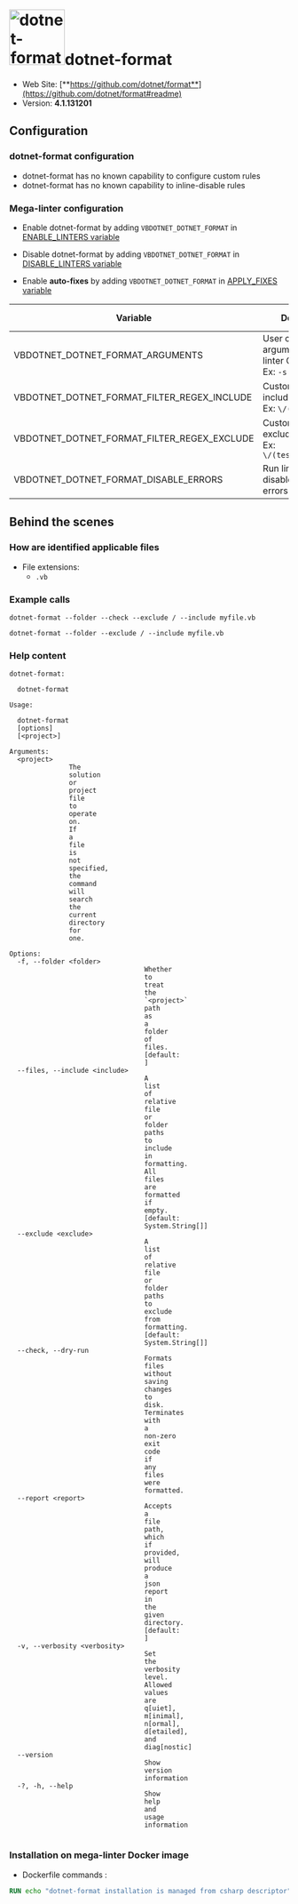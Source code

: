 <!-- markdownlint-disable MD033 MD041 -->
<!-- Generated by .automation/build.py, please do not update manually -->
# <a href="https://github.com/dotnet/format" target="blank" title="Visit linter Web Site"><img src="https://user-images.githubusercontent.com/9797472/61659851-6bbdc880-ac7d-11e9-95f7-d30c7de1a18a.png" alt="dotnet-format" height="100px" class="megalinter-logo"></a>dotnet-format

- Web Site: [**https://github.com/dotnet/format**](https://github.com/dotnet/format#readme)
- Version: **4.1.131201**

## Configuration

### dotnet-format configuration

- dotnet-format has no known capability to configure custom rules
- dotnet-format has no known capability to inline-disable rules

### Mega-linter configuration

- Enable dotnet-format by adding `VBDOTNET_DOTNET_FORMAT` in [ENABLE_LINTERS variable](index.md#activation-and-deactivation)
- Disable dotnet-format by adding `VBDOTNET_DOTNET_FORMAT` in [DISABLE_LINTERS variable](index.md#activation-and-deactivation)

- Enable **auto-fixes** by adding `VBDOTNET_DOTNET_FORMAT` in [APPLY_FIXES variable](index.md#apply-fixes)

| Variable | Description | Default value |
| ----------------- | -------------- | -------------- |
| VBDOTNET_DOTNET_FORMAT_ARGUMENTS | User custom arguments to add in linter CLI call<br/>Ex: `-s --foo "bar"` |  |
| VBDOTNET_DOTNET_FORMAT_FILTER_REGEX_INCLUDE | Custom regex including filter<br/>Ex: `\/(src\|lib)\/` | Include every file |
| VBDOTNET_DOTNET_FORMAT_FILTER_REGEX_EXCLUDE | Custom regex excluding filter<br/>Ex: `\/(test\|examples)\/` | Exclude no file |
| VBDOTNET_DOTNET_FORMAT_DISABLE_ERRORS | Run linter but disable crash if errors found | `false` |

## Behind the scenes

### How are identified applicable files

- File extensions:
  - `.vb`


### Example calls

```shell
dotnet-format --folder --check --exclude / --include myfile.vb
```

```shell
dotnet-format --folder --exclude / --include myfile.vb
```


### Help content

```shell
dotnet-format:

  dotnet-format

Usage:

  dotnet-format
  [options]
  [<project>]

Arguments:
  <project>
               The
               solution
               or
               project
               file
               to
               operate
               on.
               If
               a
               file
               is
               not
               specified,
               the
               command
               will
               search
               the
               current
               directory
               for
               one.

Options:
  -f, --folder <folder>
                                  Whether
                                  to
                                  treat
                                  the
                                  `<project>`
                                  path
                                  as
                                  a
                                  folder
                                  of
                                  files.
                                  [default:
                                  ]
  --files, --include <include>
                                  A
                                  list
                                  of
                                  relative
                                  file
                                  or
                                  folder
                                  paths
                                  to
                                  include
                                  in
                                  formatting.
                                  All
                                  files
                                  are
                                  formatted
                                  if
                                  empty.
                                  [default:
                                  System.String[]]
  --exclude <exclude>
                                  A
                                  list
                                  of
                                  relative
                                  file
                                  or
                                  folder
                                  paths
                                  to
                                  exclude
                                  from
                                  formatting.
                                  [default:
                                  System.String[]]
  --check, --dry-run
                                  Formats
                                  files
                                  without
                                  saving
                                  changes
                                  to
                                  disk.
                                  Terminates
                                  with
                                  a
                                  non-zero
                                  exit
                                  code
                                  if
                                  any
                                  files
                                  were
                                  formatted.
  --report <report>
                                  Accepts
                                  a
                                  file
                                  path,
                                  which
                                  if
                                  provided,
                                  will
                                  produce
                                  a
                                  json
                                  report
                                  in
                                  the
                                  given
                                  directory.
                                  [default:
                                  ]
  -v, --verbosity <verbosity>
                                  Set
                                  the
                                  verbosity
                                  level.
                                  Allowed
                                  values
                                  are
                                  q[uiet],
                                  m[inimal],
                                  n[ormal],
                                  d[etailed],
                                  and
                                  diag[nostic]
  --version
                                  Show
                                  version
                                  information
  -?, -h, --help
                                  Show
                                  help
                                  and
                                  usage
                                  information


```

### Installation on mega-linter Docker image

- Dockerfile commands :
```dockerfile
RUN echo "dotnet-format installation is managed from csharp descriptor"
```

